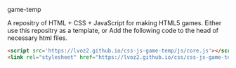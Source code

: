 game-temp

A repositry of HTML + CSS + JavaScript for making HTML5 games. 
Either use this repositry as a template, or
Add the following code to the head of necessary html files.
```html
<script src='https://lvoz2.github.io/css-js-game-temp/js/core.js'></script>
<link rel="stylesheet" href="https://lvoz2.github.io/css/css-js-game-temp/core.css"></link>
```
